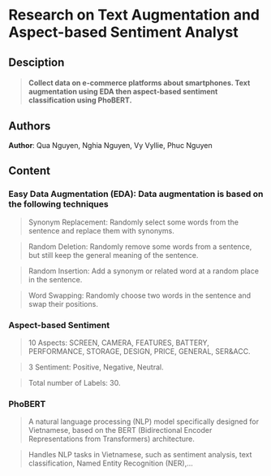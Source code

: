 # Research on Text Augmentation and Aspect-based Sentiment Analyst

## Desciption
>#### Collect data on e-commerce platforms about smartphones. Text augmentation using EDA then aspect-based sentiment classification using PhoBERT.


## Authors
**Author**: Qua Nguyen, Nghia Nguyen, Vy Vyllie, Phuc Nguyen

## Content
### Easy Data Augmentation (EDA): Data augmentation is based on the following techniques
> Synonym Replacement: Randomly select some words from the sentence and replace them with synonyms.

> Random Deletion: Randomly remove some words from a sentence, but still keep the general meaning of the sentence.

> Random Insertion: Add a synonym or related word at a random place in the sentence.

> Word Swapping: Randomly choose two words in the sentence and swap their positions.

### Aspect-based Sentiment
> 10 Aspects: SCREEN, CAMERA, FEATURES, BATTERY, PERFORMANCE, STORAGE, DESIGN, PRICE, GENERAL, SER&ACC.

> 3 Sentiment: Positive, Negative, Neutral.

> Total number of Labels: 30.

### PhoBERT
> A natural language processing (NLP) model specifically designed for Vietnamese, based on the BERT (Bidirectional Encoder Representations from Transformers) architecture.

> Handles NLP tasks in Vietnamese, such as sentiment analysis, text classification, Named Entity Recognition (NER),...
